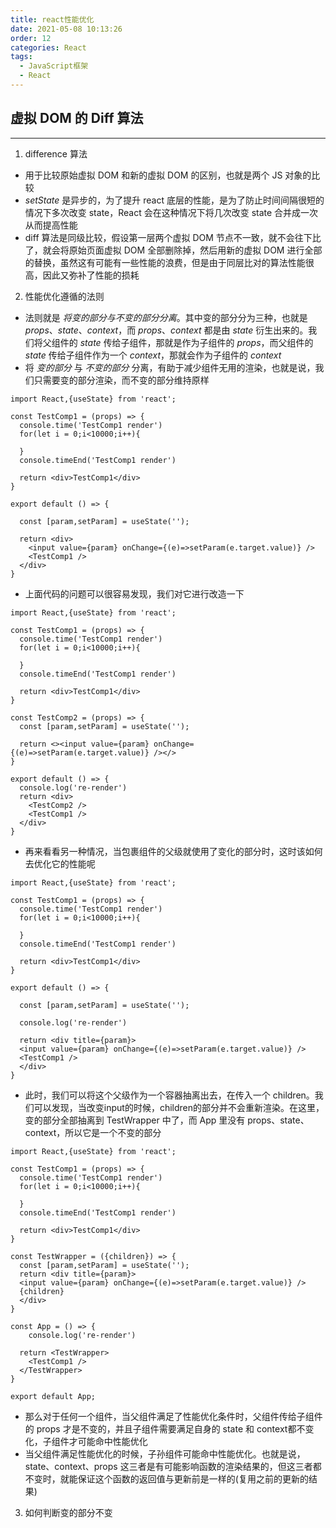 ```yaml
---
title: react性能优化
date: 2021-05-08 10:13:26
order: 12
categories: React
tags:
  - JavaScript框架
  - React
---
```



## 虚拟 DOM 的 Diff 算法

---

1. difference 算法
- 用于比较原始虚拟 DOM 和新的虚拟 DOM 的区别，也就是两个 JS 对象的比较
- _setState_ 是异步的，为了提升 react 底层的性能，是为了防止时间间隔很短的情况下多次改变 state，React 会在这种情况下将几次改变 state 合并成一次从而提高性能
- diff 算法是同级比较，假设第一层两个虚拟 DOM 节点不一致，就不会往下比了，就会将原始页面虚拟 DOM 全部删除掉，然后用新的虚拟 DOM 进行全部的替换，虽然这有可能有一些性能的浪费，但是由于同层比对的算法性能很高，因此又弥补了性能的损耗

2. 性能优化遵循的法则
- 法则就是 *将变的部分与不变的部分分离*。其中变的部分分为三种，也就是 *props*、*state*、*context*，而 *props*、*context* 都是由 *state* 衍生出来的。我们将父组件的 *state* 传给子组件，那就是作为子组件的 *props*，而父组件的 *state* 传给子组件作为一个 *context*，那就会作为子组件的 *context*
- 将 *变的部分* 与 *不变的部分* 分离，有助于减少组件无用的渲染，也就是说，我们只需要变的部分渲染，而不变的部分维持原样
```tsx
import React,{useState} from 'react';

const TestComp1 = (props) => {
  console.time('TestComp1 render')
  for(let i = 0;i<10000;i++){

  }
  console.timeEnd('TestComp1 render')

  return <div>TestComp1</div>
}

export default () => {

  const [param,setParam] = useState('');

  return <div>
    <input value={param} onChange={(e)=>setParam(e.target.value)} />
    <TestComp1 />
  </div>
}
```
- 上面代码的问题可以很容易发现，我们对它进行改造一下
```tsx
import React,{useState} from 'react';

const TestComp1 = (props) => {
  console.time('TestComp1 render')
  for(let i = 0;i<10000;i++){

  }
  console.timeEnd('TestComp1 render')

  return <div>TestComp1</div>
}

const TestComp2 = (props) => {
  const [param,setParam] = useState('');

  return <><input value={param} onChange={(e)=>setParam(e.target.value)} /></>
}

export default () => {
  console.log('re-render')
  return <div>
    <TestComp2 />
    <TestComp1 />
  </div>
}
```
- 再来看看另一种情况，当包裹组件的父级就使用了变化的部分时，这时该如何去优化它的性能呢
```tsx
import React,{useState} from 'react';

const TestComp1 = (props) => {
  console.time('TestComp1 render')
  for(let i = 0;i<10000;i++){

  }
  console.timeEnd('TestComp1 render')

  return <div>TestComp1</div>
}

export default () => {

  const [param,setParam] = useState('');

  console.log('re-render')

  return <div title={param}>
  <input value={param} onChange={(e)=>setParam(e.target.value)} />
  <TestComp1 />
  </div>
}
```
- 此时，我们可以将这个父级作为一个容器抽离出去，在传入一个 children。我们可以发现，当改变input的时候，children的部分并不会重新渲染。在这里，变的部分全部抽离到 TestWrapper 中了，而 App 里没有 props、state、context，所以它是一个不变的部分
```tsx
import React,{useState} from 'react';

const TestComp1 = (props) => {
  console.time('TestComp1 render')
  for(let i = 0;i<10000;i++){

  }
  console.timeEnd('TestComp1 render')

  return <div>TestComp1</div>
}

const TestWrapper = ({children}) => {
  const [param,setParam] = useState('');
  return <div title={param}>
  <input value={param} onChange={(e)=>setParam(e.target.value)} />
  {children}
  </div>
}

const App = () => {
    console.log('re-render')

  return <TestWrapper>
    <TestComp1 />
  </TestWrapper>
}

export default App;
```

- 那么对于任何一个组件，当父组件满足了性能优化条件时，父组件传给子组件的 props 才是不变的，并且子组件需要满足自身的 state 和 context都不变化，子组件才可能命中性能优化
- 当父组件满足性能优化的时候，子孙组件可能命中性能优化。也就是说，state、context、props 这三者是有可能影响函数的渲染结果的，但这三者都不变时，就能保证这个函数的返回值与更新前是一样的(复用之前的更新的结果)

3. 如何判断变的部分不变